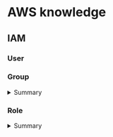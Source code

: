 # AWS knowledge
## IAM
### User
### Group
<details>
  <summary>Summary</summary>
  <br/>
  
  + Group are not a true identity.
  + Group just container which contains Users.
  + A resource policy cannot grant acess to an group.
</details>

### Role
<details>
  <summary>Summary</summary>
  <br/>
  
  + Role has two types of policy which can be attach: Trust Policy and Permissions Policy.
</details>

